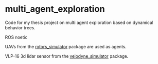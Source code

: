 # multi_agent_exploration
Code for my thesis project on multi agent exploration based on dynamical behavior trees.


ROS noetic

UAVs from the [rotors_simulator](https://github.com/ethz-asl/rotors_simulator) package are used as agents.

VLP-16 3d lidar sensor from the [velodyne_simulator](https://github.com/lmark1/velodyne_simulator) package.


